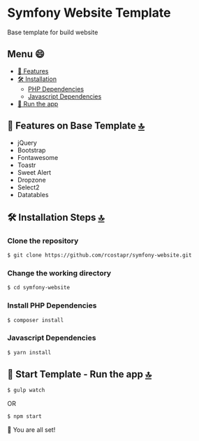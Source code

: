 # Symfony Website Template
Base template for build website
## Menu :smile: 
  - [🧐 Features](#-features-on-base-template-)
  - [🛠️ Installation](#️-installation-steps-)
    - [PHP Dependencies](#install-php-dependencies) 
    - [Javascript Dependencies](#javascript-dependencies) 
  - [🚀 Run the app](#-start-template---Run-the-app-)

## 🧐 Features on Base Template [🔝](#symfony-website-template)
- jQuery
- Bootstrap
- Fontawesome
- Toastr
- Sweet Alert
- Dropzone
- Select2
- Datatables

## 🛠️ Installation Steps [🔝](#symfony-website-template)

### Clone the repository
```bash
$ git clone https://github.com/rcostapr/symfony-website.git
```
### Change the working directory
```bash
$ cd symfony-website
```
### Install PHP Dependencies
```bash
$ composer install
```

### Javascript Dependencies
```bash
$ yarn install
```

## 🚀 Start Template - Run the app [🔝](#symfony-website-template)
```bash
$ gulp watch
```
OR
```bash
$ npm start
```

🌟 You are all set!
